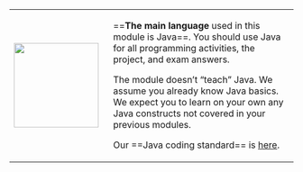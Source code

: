<table class="two-column-content">
<tr>
<td width="160px">
 <img src="{{baseUrl}}/admin/images/JamesGosling.png" width="150px">
</td>
<td>

==**The main language** used in this module is Java==. You should use
Java for all programming activities, the project, and exam answers.

The module doesn’t “teach” Java. We assume you already know Java basics.
We expect you to learn on your own any Java constructs not covered in your previous modules.
    
Our ==Java coding standard== is [here]({{java_coding_standard}}).

</td>
</tr>
</table>

